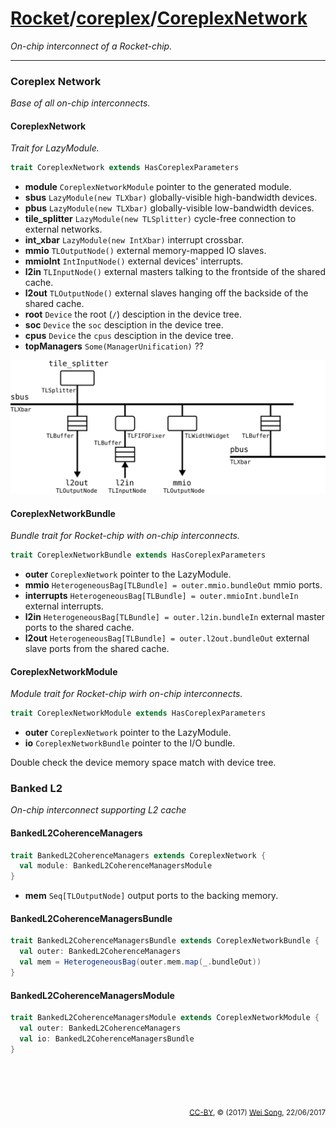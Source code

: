 [Rocket](../Readme.md)/[coreplex](../coreplex.md)/[CoreplexNetwork](https://github.com/freechipsproject/rocket-chip/blob/master/src/main/scala/coreplex/CoreplexNetwork.scala)
========================
*On-chip interconnect of a Rocket-chip.*

**********************

### Coreplex Network
*Base of all on-chip interconnects.*

#### CoreplexNetwork
*Trait for LazyModule.*

~~~scala
trait CoreplexNetwork extends HasCoreplexParameters
~~~

+ **module** `CoreplexNetworkModule` pointer to the generated module.
+ **sbus** `LazyModule(new TLXbar)` globally-visible high-bandwidth devices.
+ **pbus** `LazyModule(new TLXbar)` globally-visible low-bandwidth devices.
+ **tile_splitter** `LazyModule(new TLSplitter)` cycle-free connection to external networks.
+ **int_xbar** `LazyModule(new IntXbar)` interrupt crossbar.
+ **mmio** `TLOutputNode()` external memory-mapped IO slaves.
+ **mmioInt** `IntInputNode()` external devices' interrupts.
+ **l2in** `TLInputNode()` external masters talking to the frontside of the shared cache.
+ **l2out** `TLOutputNode()` external slaves hanging off the backside of the shared cache.
+ **root** `Device` the root (`/`) desciption in the device tree.
+ **soc** `Device` the `soc` desciption in the device tree.
+ **cpus** `Device` the `cpus` desciption in the device tree.
+ **topManagers** `Some(ManagerUnification)` ??

<img src="../figure/coreplex/coreplex_network.png" width="600">

#### CoreplexNetworkBundle
*Bundle trait for Rocket-chip with on-chip interconnects.*

~~~scala
trait CoreplexNetworkBundle extends HasCoreplexParameters
~~~

+ **outer** `CoreplexNetwork` pointer to the LazyModule.
+ **mmio** `HeterogeneousBag[TLBundle] = outer.mmio.bundleOut` mmio ports.
+ **interrupts** `HeterogeneousBag[TLBundle] = outer.mmioInt.bundleIn` external interrupts.
+ **l2in** `HeterogeneousBag[TLBundle] = outer.l2in.bundleIn` external master ports to the shared cache.
+ **l2out** `HeterogeneousBag[TLBundle] = outer.l2out.bundleOut` external slave ports from the shared cache.

#### CoreplexNetworkModule
*Module trait for Rocket-chip wirh on-chip interconnects.*

~~~scala
trait CoreplexNetworkModule extends HasCoreplexParameters
~~~

+ **outer** `CoreplexNetwork` pointer to the LazyModule.
+ **io** `CoreplexNetworkBundle` pointer to the I/O bundle.

Double check the device memory space match with device tree.


### Banked L2
*On-chip interconnect supporting L2 cache*

#### BankedL2CoherenceManagers
~~~scala
trait BankedL2CoherenceManagers extends CoreplexNetwork {
  val module: BankedL2CoherenceManagersModule
}
~~~

+ **mem** `Seq[TLOutputNode]` output ports to the backing memory.

#### BankedL2CoherenceManagersBundle
~~~scala
trait BankedL2CoherenceManagersBundle extends CoreplexNetworkBundle {
  val outer: BankedL2CoherenceManagers
  val mem = HeterogeneousBag(outer.mem.map(_.bundleOut))
}
~~~

#### BankedL2CoherenceManagersModule
~~~scala
trait BankedL2CoherenceManagersModule extends CoreplexNetworkModule {
  val outer: BankedL2CoherenceManagers
  val io: BankedL2CoherenceManagersBundle
}
~~~

<br><br><br><p align="right"><sub>[CC-BY](https://creativecommons.org/licenses/by/3.0/), &copy; (2017) [Wei Song](mailto:wsong83@gmail.com), 22/06/2017</sub></p>
